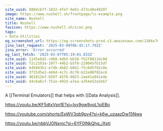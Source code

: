 ```yaml
---
site_uuid: 888dcb7f-1032-4fef-9e61-d73cd8e4820f
image: https://www.nushell.sh/frontpage/ls-example.png
site_name: Nushell
title: Nushell
favicon: https://www.nushell.sh/icon.png
tags:
- Data-Utilities
og_screenshot_url: https://og-screenshots-prod.s3.amazonaws.com/1366x768/80/false/718f93b6fd8e59927496e68a7ad87ae25447409b6c98653f111a5c83170a91d1.jpeg
jina_last_request: '2025-03-09T06:45:17.792Z'
jina_error: 'Error occurred'
og_last_fetch: '2025-03-07T05:19:01.833Z'
site_uuid: 1145e6d2-c968-4db5-bb38-fb2f8011dc0d
site_uuid: f2c2193a-10f7-44b2-b5f8-229045fb15df
site_uuid: 645043b1-e7db-4b82-b041-f5c0d5f92c0e
site_uuid: 3f15d5e2-4d4d-4c7c-8c78-b22e00f82ec6
site_uuid: 461812bf-b597-45f6-8023-2ae41e041e4e
site_uuid: 44c6a6cf-751e-492d-a7ea-a354e52a3eb7
---
```


A [[Terminal Emulators]] that helps with [[Data Analysis]]. 

https://youtu.be/KF5dtxVsn1E?si=Ixy9gw9vpL1siEBo

https://youtube.com/shorts/EpWV3qb9pv4?si=k6w_uzaazDw15Nwa

https://youtu.be/nbbVJGNxnic?si=6YF0lNkQhq_iXpti
